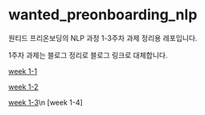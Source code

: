 # wanted_preonboarding_nlp

원티드 프리온보딩의 NLP 과정 1-3주차 과제 정리용 레포입니다. 

1주차 과제는 블로그 정리로 블로그 링크로 대체합니다. 

[week 1-1](https://time-memory-fe5.notion.site/Week1-1-8d97943e507548cda0e659cb3659d16d)

[week 1-2](https://time-memory-fe5.notion.site/Week1-2-af8dbd2c92834f6289623ae66884b0e0)

[week 1-3](https://time-memory-fe5.notion.site/Week1-3-531d2ad317984706a61cde2b8226b402)\n
[week 1-4]
